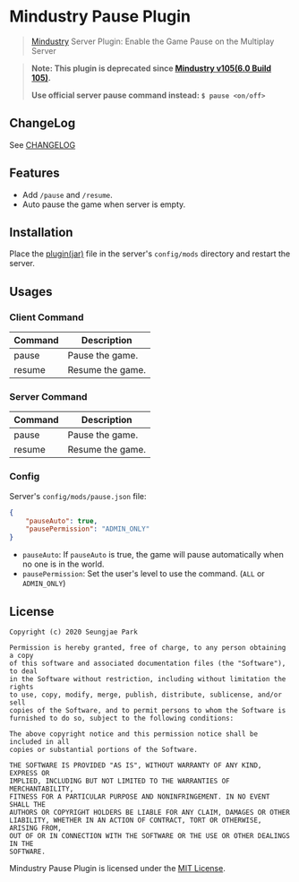 # Mindustry Pause Plugin

> [Mindustry](https://mindustrygame.github.io/) Server Plugin: Enable the Game Pause on the Multiplay Server

> **Note: This plugin is deprecated since [Mindustry v105(6.0 Build 105)](https://github.com/Anuken/Mindustry/commit/88608b3f889d4ec2cfe54f1561f64f7f89de300a).**
>
> **Use official server pause command instead: `$ pause <on/off>`**

## ChangeLog

See [CHANGELOG](./CHANGELOG.md)

## Features

- Add `/pause` and `/resume`.
- Auto pause the game when server is empty.

## Installation

Place the [plugin(jar)](https://github.com/Astro36/mindustry-pause-plugin/releases/latest) file in the server's `config/mods` directory and restart the server.

## Usages

### Client Command

| Command  | Description      |
| -------- | ---------------- |
| pause    | Pause the game.  |
| resume   | Resume the game. |

### Server Command

| Command  | Description      |
| -------- | ---------------- |
| pause    | Pause the game.  |
| resume   | Resume the game. |

### Config

Server's `config/mods/pause.json` file:

```json
{
    "pauseAuto": true,
    "pausePermission": "ADMIN_ONLY"
}
```

- `pauseAuto`: If `pauseAuto` is true, the game will pause automatically when no one is in the world.
- `pausePermission`: Set the user's level to use the command. (`ALL` or `ADMIN_ONLY`)

## License

```text
Copyright (c) 2020 Seungjae Park

Permission is hereby granted, free of charge, to any person obtaining a copy
of this software and associated documentation files (the "Software"), to deal
in the Software without restriction, including without limitation the rights
to use, copy, modify, merge, publish, distribute, sublicense, and/or sell
copies of the Software, and to permit persons to whom the Software is
furnished to do so, subject to the following conditions:

The above copyright notice and this permission notice shall be included in all
copies or substantial portions of the Software.

THE SOFTWARE IS PROVIDED "AS IS", WITHOUT WARRANTY OF ANY KIND, EXPRESS OR
IMPLIED, INCLUDING BUT NOT LIMITED TO THE WARRANTIES OF MERCHANTABILITY,
FITNESS FOR A PARTICULAR PURPOSE AND NONINFRINGEMENT. IN NO EVENT SHALL THE
AUTHORS OR COPYRIGHT HOLDERS BE LIABLE FOR ANY CLAIM, DAMAGES OR OTHER
LIABILITY, WHETHER IN AN ACTION OF CONTRACT, TORT OR OTHERWISE, ARISING FROM,
OUT OF OR IN CONNECTION WITH THE SOFTWARE OR THE USE OR OTHER DEALINGS IN THE
SOFTWARE.
```

Mindustry Pause Plugin is licensed under the [MIT License](./LICENSE).
